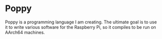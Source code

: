 # Poppy
Poppy is a programming language I am creating. The ultimate goal is to use it to write various software for the Raspberry Pi, so it compiles to be run on AArch64 machines. 
